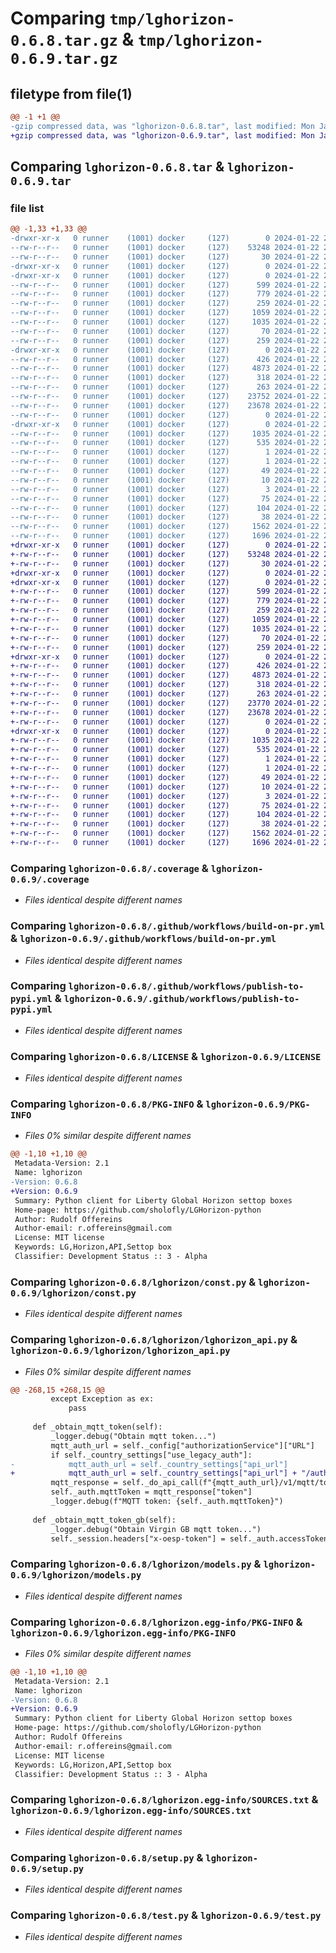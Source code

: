 # Comparing `tmp/lghorizon-0.6.8.tar.gz` & `tmp/lghorizon-0.6.9.tar.gz`

## filetype from file(1)

```diff
@@ -1 +1 @@
-gzip compressed data, was "lghorizon-0.6.8.tar", last modified: Mon Jan 22 21:12:30 2024, max compression
+gzip compressed data, was "lghorizon-0.6.9.tar", last modified: Mon Jan 22 22:01:36 2024, max compression
```

## Comparing `lghorizon-0.6.8.tar` & `lghorizon-0.6.9.tar`

### file list

```diff
@@ -1,33 +1,33 @@
-drwxr-xr-x   0 runner    (1001) docker     (127)        0 2024-01-22 21:12:30.533208 lghorizon-0.6.8/
--rw-r--r--   0 runner    (1001) docker     (127)    53248 2024-01-22 21:12:22.000000 lghorizon-0.6.8/.coverage
--rw-r--r--   0 runner    (1001) docker     (127)       30 2024-01-22 21:12:22.000000 lghorizon-0.6.8/.flake8
-drwxr-xr-x   0 runner    (1001) docker     (127)        0 2024-01-22 21:12:30.525208 lghorizon-0.6.8/.github/
-drwxr-xr-x   0 runner    (1001) docker     (127)        0 2024-01-22 21:12:30.529208 lghorizon-0.6.8/.github/workflows/
--rw-r--r--   0 runner    (1001) docker     (127)      599 2024-01-22 21:12:22.000000 lghorizon-0.6.8/.github/workflows/build-on-pr.yml
--rw-r--r--   0 runner    (1001) docker     (127)      779 2024-01-22 21:12:22.000000 lghorizon-0.6.8/.github/workflows/publish-to-pypi.yml
--rw-r--r--   0 runner    (1001) docker     (127)      259 2024-01-22 21:12:22.000000 lghorizon-0.6.8/.gitignore
--rw-r--r--   0 runner    (1001) docker     (127)     1059 2024-01-22 21:12:22.000000 lghorizon-0.6.8/LICENSE
--rw-r--r--   0 runner    (1001) docker     (127)     1035 2024-01-22 21:12:30.529208 lghorizon-0.6.8/PKG-INFO
--rw-r--r--   0 runner    (1001) docker     (127)       70 2024-01-22 21:12:22.000000 lghorizon-0.6.8/README.md
--rw-r--r--   0 runner    (1001) docker     (127)      259 2024-01-22 21:12:22.000000 lghorizon-0.6.8/instructions.txt
-drwxr-xr-x   0 runner    (1001) docker     (127)        0 2024-01-22 21:12:30.529208 lghorizon-0.6.8/lghorizon/
--rw-r--r--   0 runner    (1001) docker     (127)      426 2024-01-22 21:12:22.000000 lghorizon-0.6.8/lghorizon/__init__.py
--rw-r--r--   0 runner    (1001) docker     (127)     4873 2024-01-22 21:12:22.000000 lghorizon-0.6.8/lghorizon/const.py
--rw-r--r--   0 runner    (1001) docker     (127)      318 2024-01-22 21:12:22.000000 lghorizon-0.6.8/lghorizon/exceptions.py
--rw-r--r--   0 runner    (1001) docker     (127)      263 2024-01-22 21:12:22.000000 lghorizon-0.6.8/lghorizon/helpers.py
--rw-r--r--   0 runner    (1001) docker     (127)    23752 2024-01-22 21:12:22.000000 lghorizon-0.6.8/lghorizon/lghorizon_api.py
--rw-r--r--   0 runner    (1001) docker     (127)    23678 2024-01-22 21:12:22.000000 lghorizon-0.6.8/lghorizon/models.py
--rw-r--r--   0 runner    (1001) docker     (127)        0 2024-01-22 21:12:22.000000 lghorizon-0.6.8/lghorizon/py.typed
-drwxr-xr-x   0 runner    (1001) docker     (127)        0 2024-01-22 21:12:30.529208 lghorizon-0.6.8/lghorizon.egg-info/
--rw-r--r--   0 runner    (1001) docker     (127)     1035 2024-01-22 21:12:30.000000 lghorizon-0.6.8/lghorizon.egg-info/PKG-INFO
--rw-r--r--   0 runner    (1001) docker     (127)      535 2024-01-22 21:12:30.000000 lghorizon-0.6.8/lghorizon.egg-info/SOURCES.txt
--rw-r--r--   0 runner    (1001) docker     (127)        1 2024-01-22 21:12:30.000000 lghorizon-0.6.8/lghorizon.egg-info/dependency_links.txt
--rw-r--r--   0 runner    (1001) docker     (127)        1 2024-01-22 21:12:30.000000 lghorizon-0.6.8/lghorizon.egg-info/not-zip-safe
--rw-r--r--   0 runner    (1001) docker     (127)       49 2024-01-22 21:12:30.000000 lghorizon-0.6.8/lghorizon.egg-info/requires.txt
--rw-r--r--   0 runner    (1001) docker     (127)       10 2024-01-22 21:12:30.000000 lghorizon-0.6.8/lghorizon.egg-info/top_level.txt
--rw-r--r--   0 runner    (1001) docker     (127)        3 2024-01-22 21:12:22.000000 lghorizon-0.6.8/lib64
--rw-r--r--   0 runner    (1001) docker     (127)       75 2024-01-22 21:12:22.000000 lghorizon-0.6.8/pyvenv.cfg
--rw-r--r--   0 runner    (1001) docker     (127)      104 2024-01-22 21:12:22.000000 lghorizon-0.6.8/secrets_stub.json
--rw-r--r--   0 runner    (1001) docker     (127)       38 2024-01-22 21:12:30.533208 lghorizon-0.6.8/setup.cfg
--rw-r--r--   0 runner    (1001) docker     (127)     1562 2024-01-22 21:12:22.000000 lghorizon-0.6.8/setup.py
--rw-r--r--   0 runner    (1001) docker     (127)     1696 2024-01-22 21:12:22.000000 lghorizon-0.6.8/test.py
+drwxr-xr-x   0 runner    (1001) docker     (127)        0 2024-01-22 22:01:36.739941 lghorizon-0.6.9/
+-rw-r--r--   0 runner    (1001) docker     (127)    53248 2024-01-22 22:01:28.000000 lghorizon-0.6.9/.coverage
+-rw-r--r--   0 runner    (1001) docker     (127)       30 2024-01-22 22:01:28.000000 lghorizon-0.6.9/.flake8
+drwxr-xr-x   0 runner    (1001) docker     (127)        0 2024-01-22 22:01:36.735941 lghorizon-0.6.9/.github/
+drwxr-xr-x   0 runner    (1001) docker     (127)        0 2024-01-22 22:01:36.739941 lghorizon-0.6.9/.github/workflows/
+-rw-r--r--   0 runner    (1001) docker     (127)      599 2024-01-22 22:01:28.000000 lghorizon-0.6.9/.github/workflows/build-on-pr.yml
+-rw-r--r--   0 runner    (1001) docker     (127)      779 2024-01-22 22:01:28.000000 lghorizon-0.6.9/.github/workflows/publish-to-pypi.yml
+-rw-r--r--   0 runner    (1001) docker     (127)      259 2024-01-22 22:01:28.000000 lghorizon-0.6.9/.gitignore
+-rw-r--r--   0 runner    (1001) docker     (127)     1059 2024-01-22 22:01:28.000000 lghorizon-0.6.9/LICENSE
+-rw-r--r--   0 runner    (1001) docker     (127)     1035 2024-01-22 22:01:36.739941 lghorizon-0.6.9/PKG-INFO
+-rw-r--r--   0 runner    (1001) docker     (127)       70 2024-01-22 22:01:28.000000 lghorizon-0.6.9/README.md
+-rw-r--r--   0 runner    (1001) docker     (127)      259 2024-01-22 22:01:28.000000 lghorizon-0.6.9/instructions.txt
+drwxr-xr-x   0 runner    (1001) docker     (127)        0 2024-01-22 22:01:36.739941 lghorizon-0.6.9/lghorizon/
+-rw-r--r--   0 runner    (1001) docker     (127)      426 2024-01-22 22:01:28.000000 lghorizon-0.6.9/lghorizon/__init__.py
+-rw-r--r--   0 runner    (1001) docker     (127)     4873 2024-01-22 22:01:28.000000 lghorizon-0.6.9/lghorizon/const.py
+-rw-r--r--   0 runner    (1001) docker     (127)      318 2024-01-22 22:01:28.000000 lghorizon-0.6.9/lghorizon/exceptions.py
+-rw-r--r--   0 runner    (1001) docker     (127)      263 2024-01-22 22:01:28.000000 lghorizon-0.6.9/lghorizon/helpers.py
+-rw-r--r--   0 runner    (1001) docker     (127)    23770 2024-01-22 22:01:28.000000 lghorizon-0.6.9/lghorizon/lghorizon_api.py
+-rw-r--r--   0 runner    (1001) docker     (127)    23678 2024-01-22 22:01:28.000000 lghorizon-0.6.9/lghorizon/models.py
+-rw-r--r--   0 runner    (1001) docker     (127)        0 2024-01-22 22:01:28.000000 lghorizon-0.6.9/lghorizon/py.typed
+drwxr-xr-x   0 runner    (1001) docker     (127)        0 2024-01-22 22:01:36.739941 lghorizon-0.6.9/lghorizon.egg-info/
+-rw-r--r--   0 runner    (1001) docker     (127)     1035 2024-01-22 22:01:36.000000 lghorizon-0.6.9/lghorizon.egg-info/PKG-INFO
+-rw-r--r--   0 runner    (1001) docker     (127)      535 2024-01-22 22:01:36.000000 lghorizon-0.6.9/lghorizon.egg-info/SOURCES.txt
+-rw-r--r--   0 runner    (1001) docker     (127)        1 2024-01-22 22:01:36.000000 lghorizon-0.6.9/lghorizon.egg-info/dependency_links.txt
+-rw-r--r--   0 runner    (1001) docker     (127)        1 2024-01-22 22:01:36.000000 lghorizon-0.6.9/lghorizon.egg-info/not-zip-safe
+-rw-r--r--   0 runner    (1001) docker     (127)       49 2024-01-22 22:01:36.000000 lghorizon-0.6.9/lghorizon.egg-info/requires.txt
+-rw-r--r--   0 runner    (1001) docker     (127)       10 2024-01-22 22:01:36.000000 lghorizon-0.6.9/lghorizon.egg-info/top_level.txt
+-rw-r--r--   0 runner    (1001) docker     (127)        3 2024-01-22 22:01:28.000000 lghorizon-0.6.9/lib64
+-rw-r--r--   0 runner    (1001) docker     (127)       75 2024-01-22 22:01:28.000000 lghorizon-0.6.9/pyvenv.cfg
+-rw-r--r--   0 runner    (1001) docker     (127)      104 2024-01-22 22:01:28.000000 lghorizon-0.6.9/secrets_stub.json
+-rw-r--r--   0 runner    (1001) docker     (127)       38 2024-01-22 22:01:36.739941 lghorizon-0.6.9/setup.cfg
+-rw-r--r--   0 runner    (1001) docker     (127)     1562 2024-01-22 22:01:28.000000 lghorizon-0.6.9/setup.py
+-rw-r--r--   0 runner    (1001) docker     (127)     1696 2024-01-22 22:01:28.000000 lghorizon-0.6.9/test.py
```

### Comparing `lghorizon-0.6.8/.coverage` & `lghorizon-0.6.9/.coverage`

 * *Files identical despite different names*

### Comparing `lghorizon-0.6.8/.github/workflows/build-on-pr.yml` & `lghorizon-0.6.9/.github/workflows/build-on-pr.yml`

 * *Files identical despite different names*

### Comparing `lghorizon-0.6.8/.github/workflows/publish-to-pypi.yml` & `lghorizon-0.6.9/.github/workflows/publish-to-pypi.yml`

 * *Files identical despite different names*

### Comparing `lghorizon-0.6.8/LICENSE` & `lghorizon-0.6.9/LICENSE`

 * *Files identical despite different names*

### Comparing `lghorizon-0.6.8/PKG-INFO` & `lghorizon-0.6.9/PKG-INFO`

 * *Files 0% similar despite different names*

```diff
@@ -1,10 +1,10 @@
 Metadata-Version: 2.1
 Name: lghorizon
-Version: 0.6.8
+Version: 0.6.9
 Summary: Python client for Liberty Global Horizon settop boxes
 Home-page: https://github.com/sholofly/LGHorizon-python
 Author: Rudolf Offereins
 Author-email: r.offereins@gmail.com
 License: MIT license
 Keywords: LG,Horizon,API,Settop box
 Classifier: Development Status :: 3 - Alpha
```

### Comparing `lghorizon-0.6.8/lghorizon/const.py` & `lghorizon-0.6.9/lghorizon/const.py`

 * *Files identical despite different names*

### Comparing `lghorizon-0.6.8/lghorizon/lghorizon_api.py` & `lghorizon-0.6.9/lghorizon/lghorizon_api.py`

 * *Files 0% similar despite different names*

```diff
@@ -268,15 +268,15 @@
         except Exception as ex:
             pass
 
     def _obtain_mqtt_token(self):
         _logger.debug("Obtain mqtt token...")
         mqtt_auth_url = self._config["authorizationService"]["URL"]
         if self._country_settings["use_legacy_auth"]:
-            mqtt_auth_url = self._country_settings["api_url"]
+            mqtt_auth_url = self._country_settings["api_url"] + "/auth-service"
         mqtt_response = self._do_api_call(f"{mqtt_auth_url}/v1/mqtt/token")
         self._auth.mqttToken = mqtt_response["token"]
         _logger.debug(f"MQTT token: {self._auth.mqttToken}")
 
     def _obtain_mqtt_token_gb(self):
         _logger.debug("Obtain Virgin GB mqtt token...")
         self._session.headers["x-oesp-token"] = self._auth.accessToken
```

### Comparing `lghorizon-0.6.8/lghorizon/models.py` & `lghorizon-0.6.9/lghorizon/models.py`

 * *Files identical despite different names*

### Comparing `lghorizon-0.6.8/lghorizon.egg-info/PKG-INFO` & `lghorizon-0.6.9/lghorizon.egg-info/PKG-INFO`

 * *Files 0% similar despite different names*

```diff
@@ -1,10 +1,10 @@
 Metadata-Version: 2.1
 Name: lghorizon
-Version: 0.6.8
+Version: 0.6.9
 Summary: Python client for Liberty Global Horizon settop boxes
 Home-page: https://github.com/sholofly/LGHorizon-python
 Author: Rudolf Offereins
 Author-email: r.offereins@gmail.com
 License: MIT license
 Keywords: LG,Horizon,API,Settop box
 Classifier: Development Status :: 3 - Alpha
```

### Comparing `lghorizon-0.6.8/lghorizon.egg-info/SOURCES.txt` & `lghorizon-0.6.9/lghorizon.egg-info/SOURCES.txt`

 * *Files identical despite different names*

### Comparing `lghorizon-0.6.8/setup.py` & `lghorizon-0.6.9/setup.py`

 * *Files identical despite different names*

### Comparing `lghorizon-0.6.8/test.py` & `lghorizon-0.6.9/test.py`

 * *Files identical despite different names*

